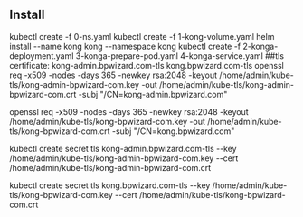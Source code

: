 
## Install
   
   kubectl create -f 0-ns.yaml
   kubectl create -f 1-kong-volume.yaml
   helm install --name kong kong --namespace kong
   kubectl create -f 2-konga-deployment.yaml
   3-konga-prepare-pod.yaml
   4-konga-service.yaml
##tls certificate:
	kong-admin.bpwizard.com-tls
        kong.bpwizard.com-tls
openssl req -x509 -nodes -days 365 -newkey rsa:2048 -keyout /home/admin/kube-tls/kong-admin-bpwizard-com.key -out /home/admin/kube-tls/kong-admin-bpwizard-com.crt -subj "/CN=kong-admin.bpwizard.com"

openssl req -x509 -nodes -days 365 -newkey rsa:2048 -keyout /home/admin/kube-tls/kong-bpwizard-com.key -out /home/admin/kube-tls/kong-bpwizard-com.crt -subj "/CN=kong.bpwizard.com"

kubectl create secret tls kong-admin.bpwizard.com-tls --key /home/admin/kube-tls/kong-admin-bpwizard-com.key --cert /home/admin/kube-tls/kong-admin-bpwizard-com.crt

kubectl create secret tls kong.bpwizard.com-tls --key /home/admin/kube-tls/kong-bpwizard-com.key --cert /home/admin/kube-tls/kong-bpwizard-com.crt

